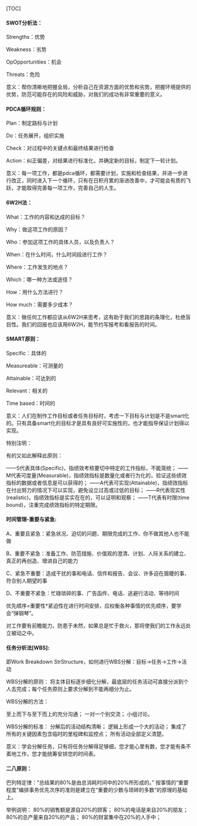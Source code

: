 [TOC]

#### SWOT分析法：

Strengths：优势

Weakness：劣势

OpOpportunities：机会

Threats：危险

意义：帮你清晰地把握全局，分析自己在资源方面的优势和劣势，把握环境提供的优势，防范可能存在的风险和威胁，对我们的成功有非常重要的意义。

#### PDCA循环规则：

Plan：制定路标与计划

Do：任务展开，组织实施

Check：对过程中的关键点和最终结果进行检查

Action：纠正偏差，对结果进行标准化，并确定新的目标，制定下一轮计划。

意义：每一项工作，都是pdca循环，都需要计划，实施和检查结果，并进一步进行改正，同时进入下一个循环，只有在日积月累的渐进改善中，才可能会有质的飞跃，才能取得完善每一项工作，完善自己的人生。

#### 6W2H法：

What：工作的内容和达成的目标？

Why：做这项工作的原因？

Who：参加这项工作的具体人员，以及负责人？

When：在什么时间，什么时间段进行工作？

Where：工作发生的地点？

Which：哪一种方法或途径？

How：用什么方法进行？

How much：需要多少成本？

意义：做任何工作都应该从6W2H来思考，这有助于我们的思路的条理化，杜绝盲目性。我们的回报也应该用6W2H，能节约写报考和看报告的时间。

#### SMART原则：

Specific：具体的

Measureable：可测量的

Attainable：可达到的

Relevant：相关的

Time based：时间的

意义：人们在制作工作目标或者任务目标时，考虑一下目标与计划是不是smart化的。只有具备smart化的目标才是具有良好可实施性的，也才能指导保证计划得以实现。

特别注明：

有的又如此解释此原则：

——S代表具体(Specific)，指绩效考核要切中特定的工作指标，不能笼统；
——M代表可度量(Measurable)，指绩效指标是数量化或者行为化的，验证这些绩效指标的数据或者信息是可以获得的；
——A代表可实现(Attainable)，指绩效指标在付出努力的情况下可以实现，避免设立过高或过低的目标；
——R代表现实性(realistic)，指绩效指标是实实在在的，可以证明和观察；
——T代表有时限(time bound)，注重完成绩效指标的特定期限。

#### 时间管理-重要与紧急:

A、重要且紧急：紧急状况、迫切的问题、期限完成的工作、你不做其他人也不能做

B、重要不紧急：准备工作、防范措施、价值观的澄清、计划、人际关系的建立、真正的再创造、增进自己的能力

C、紧急不重要：造成干扰的事和电话、信件和报告、会议、许多迫在眉睫的事、符合别人期望的事

D、不重要不紧急：忙碌琐碎的事、广告函件、电话、逃避行活动、等待时间

优先顺序=重要性*紧迫性在进行时间安排，应权衡各种事情的优先顺序，要学会“弹钢琴”。

对工作要有前瞻能力，防患于未然，如果总是忙于救火，那将使我们的工作永远处立被动之中。

#### 任务分析法[WBS]:

即Work Breakdown StrStructure，如何进行WBS分解：目标→任务→工作→活动

WBS分解的原则：
将主体目标逐步细化分解，最底层的任务活动可直接分派到个人去完成；每个任务原则上要求分解到不能再细分为止。

WBS分解的方法：

至上而下与至下而上的充分沟通；
一对一个别交流；
小组讨论。

WBS分解的标准：
分解后的活动结构清晰；
逻辑上形成一个大的活动；
集成了所有的关键因素包含临时的里程碑和监控点；
所有活动全部定义清楚。

意义：学会分解任务，只有将任务分解得足够细，您才能心里有数，您才能有条不紊地工作，您才能统筹安排您的时间表。

#### 二八原则：

巴列特定律：“总结果的80%是由总消耗时间中的20%所形成的。” 按事情的“重要程度”编排事务优先次序的准则是建立在“重要的少数与琐碎的多数”的原理的基础上。

举例说明：
80%的销售额是源自20%的顾客；
80%的电话是来自20%的朋友；
80%的总产量来自20%的产品；
80%的财富集中在20%的人手中；

